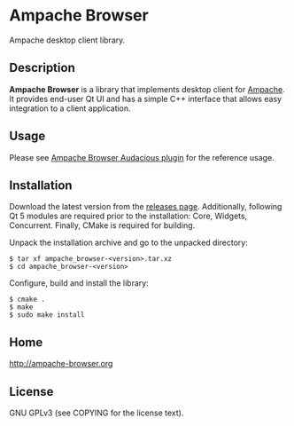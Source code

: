 # Ampache Browser

Ampache desktop client library.


## Description

**Ampache Browser** is a library that implements desktop client for [Ampache](http://ampache.org/).  It provides
end-user Qt UI and has a simple C++ interface that allows easy integration to a client application.


## Usage

Please see [Ampache Browser Audacious plugin](https://github.com/audacious-media-player/audacious-plugins/blob/master/src/ampache/ampache.cc)
for the reference usage.


## Installation

Download the latest version from the [releases page](https://github.com/ampache-browser/ampache_browser/releases/).
Additionally, following Qt 5 modules are required prior to the installation: Core, Widgets, Concurrent.  Finally, CMake
is required for building.

Unpack the installation archive and go to the unpacked directory:

    $ tar xf ampache_browser-<version>.tar.xz
    $ cd ampache_browser-<version>

Configure, build and install the library:

    $ cmake .
    $ make
    $ sudo make install


## Home

http://ampache-browser.org


## License

GNU GPLv3 (see COPYING for the license text).
